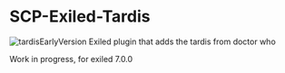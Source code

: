 # SCP-Exiled-Tardis
![tardisEarlyVersion](https://github.com/morgana-x/SCP-Exiled-Tardis/assets/89588301/b6cc1f29-b1b7-4f81-822e-1d2292fbb931)
Exiled plugin that adds the tardis from doctor who


Work in progress, for exiled 7.0.0
